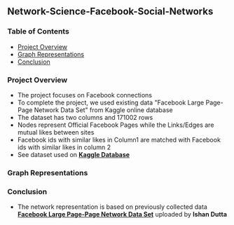 ## Network-Science-Facebook-Social-Networks
### Table of Contents
- [Project Overview](#project-overview)
- [Graph Representations](#graph-representations)
- [Conclusion](#conclusion)
### Project Overview

- The project focuses on Facebook connections
- To complete the project, we used existing data "Facebook Large Page-Page Network Data Set" from Kaggle online database
- The dataset has two columns and 171002 rows
- Nodes represent Official Facebook Pages while the Links/Edges are mutual likes between sites
- Facebook ids with similar likes in Column1 are matched with Facebook ids with similar likes in column 2
- See dataset used on **[Kaggle Database](https://www.kaggle.com/ishandutta/facebook-large-pagepage-network-data-set)**

### Graph Representations


### Conclusion
- The network representation is based on previously collected data **[Facebook Large Page-Page Network Data Set](https://www.kaggle.com/ishandutta/facebook-large-pagepage-network-data-set)** uploaded by **Ishan Dutta**

